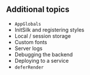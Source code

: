 ## Additional topics

* `AppGlobals`
* InitSilk and registering styles
* Local / session storage
* Custom fonts
* Server logs
* Debugging the backend
* Deploying to a service
* `deferRender`
